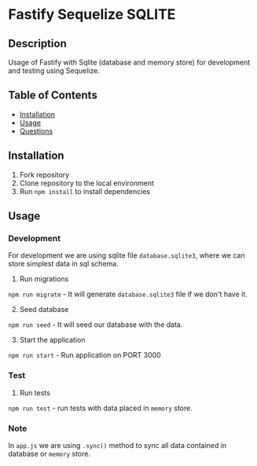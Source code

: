 # Fastify Sequelize SQLITE

## Description

Usage of Fastify with Sqlite (database and memory store) for development and testing using Sequelize. 

## Table of Contents
* [Installation](#installation)
* [Usage](#usage)
* [Questions](#questions)

## Installation
1. Fork repository
2. Clone repository to the local environment
3. Run `npm install` to install dependencies 

## Usage

### Development 

For development we are using sqlite file `database.sqlite3`, where we can store simplest data in sql schema.

1. Run migrations

`npm run migrate` - It will generate `database.sqlite3` file if we don't have it.

2. Seed database 

`npm run seed` - It will seed our database with the data.

3. Start the application

`npm run start` - Run application on PORT 3000 


### Test

1. Run tests

`npm run test` - run tests with data placed in `memory` store.

### Note 

In `app.js` we are using `.sync()` method to sync all data contained in database or `memory` store.